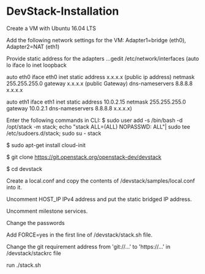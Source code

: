 # DevStack-Installation

Create a VM with Ubuntu 16.04 LTS

Add the following network settings for the VM:
Adapter1=bridge (eth0), Adapter2=NAT (eth1)

Provide static address for the  adapters ...gedit /etc/network/interfaces
(auto lo
iface lo inet loopback

auto eth0 
iface eth0 inet static
address x.x.x.x (public ip address)
netmask 255.255.255.0
gateway x.x.x.x (public Gateway)
dns-nameservers 8.8.8.8 x.x.x.x

auto eth1
iface eth1 inet static
address 10.0.2.15
netmask 255.255.255.0
gateway 10.0.2.1
dns-nameservers 8.8.8.8 x.x.x.x)


Enter the following commands in CLI:
$ sudo user add -s /bin/bash -d /opt/stack -m stack; echo "stack ALL=(ALL) NOPASSWD: ALL"| sudo tee /etc/sudoers.d/stack; sudo su - stack

$ sudo apt-get install cloud-init

$ git clone https://git.openstack.org/openstack-dev/devstack

$ cd devstack

Create a local.conf and copy the contents of /devstack/samples/local.conf into it.

Uncomment HOST_IP IPv4 address and put the static bridged IP address.

Uncomment milestone services.

Change the passwords

Add FORCE=yes in the first line of /devstack/stack.sh file.

Change the git requirement address from 'git://...' to 'https://...' in /devstack/stackrc file

run ./stack.sh
